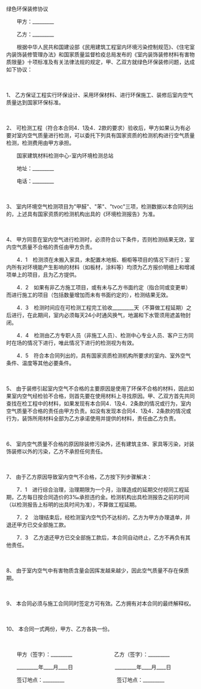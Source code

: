 



绿色环保装修协议



 

　　甲方：_________　　

　　乙方：_________　　

　　根据中华人民共和国建设部《民用建筑工程室内环境污染控制规范》、《住宅室内装饰装修管理办法》和国家质量监督检疫总局发布的《室内装饰装修材料有害物质限量》十项标准及有关法律法规的规定，甲、乙双方就绿色环保装修问题，达成如下协议：

　　

1、
乙方保证工程实行环保设计、采用环保材料、进行环保施工、装修后室内空气质量达到国家环保标准。

　　

2、
可检测工程（符合本合同4．1及4．2款的要求）验收后，甲方如果认为有必要对室内空气质量进行检测，可以委托下列具有国家资质的检测机构进行空气质量检测，检测费用由甲方承担。

　　国家建筑材料检测中心-室内环境检测总站

　　地址：_________

　　电话：_________

　　

3、
室内环境空气检测项目为"甲醛"、"苯"、"tvoc"三项，检测数据以本合同列出的，上述具有国家资质的检测机构出具的《环境检测报告》为准。

　　

4、
甲方同意在室内空气进行检测时，必须符合以下条件，否则检测结果无效，室内空气质量不合格的责任由甲方负责。

　　4．1　检测须在未搬入家具，未配置木地板、橱柜等项目的情况下进行；室内所有对环境能产生影响的材料（如板材，涂料等）均须为乙方报价明细上和增减项单上的项目，且为乙方提供。

　　4．2　如果有非乙方施工项目，或有未与乙方书面约定（指合同或变更单）而进行施工的项目（包括数量增加而未有书面约定的），检测结果无效。

　　4．3　检测时间应在可检测工程完工验收_________天（不算做工程延期）之后进行，在此期间，室内必须每天24小时通风换气，地漏和下水管须用遮盖物封闭。

　　4．4　检测由乙方专职人员（非施工人员）、检测中心专业人员、客户三方同时在场的情况下进行，唯此情况下进行的检测视为有效。

　　4．5　符合本合同列出的，具有国家资质检测机构所要求的室内、室外空气条件、温度等其他必要条件。

　　

5、
由于装修引起室内空气不合格的主要原因是使用了环保不合格的材料，因此如果室内空气经检验不合格，则首先要在使用材料上寻找原因。甲、乙双方首先共同查找在检工程中的材料，如果发现有本合同4．1及4．2条款的情况或行为，室内空气质量不合格的责任由甲方负责。如没有发现本合同4．1及4．2条款的情况或行为，装饰所用材料全部为乙方承诺使用并提供的材料，责任由乙方负责。

　　

6、
室内空气质量不合格的原因除装修污染外，还有建筑主体、家具等污染，对装饰装修以外的污染，乙方不承担任何责任。

　　

7、
由于乙方原因导致室内空气不合格，乙方按下列步骤解决：

　　7．1　进行综合治理，治理期限为一个月，治理造成的延期交付视同工程延期，乙方每日按合同造价的3‰承担违约金。检测机构出具检测报告之前的时间（以检测报告上标明的出具时间为准），不算做工程延期。

　　7．2　治理结束后，经检测室内空气仍不达标的，乙方为甲方办理退单，并退还甲方已交全部施工款。

　　7．3　乙方退还甲方已交全部施工款后，本合同自动终止，乙方不再负有其他责任。

　　

8、
由于室内空气中有害物质含量会因挥发越来越少，因此空气质量不存在保质期。

　　

9、
本合同必须与施工合同同时签定方可有效。乙方拥有对本合同的最终解释权。

　　

10、
本合同一式两份，甲方、乙方各执一份。　

　　　

　　甲方（签字）：_________　　　　　　　　乙方（签字）：_________　　

　　_________年____月____日　　　　　　　　_________年____月____日　　

　　签订地点：_________　　　　　　　　　　签订地点：_________